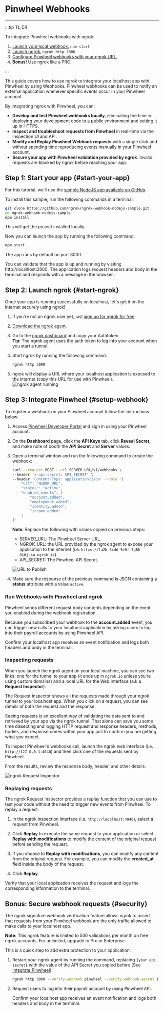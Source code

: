 # Pinwheel Webhooks
------------

:::tip TL;DR

To integrate Pinwheel webhooks with ngrok:
1. [Launch your local webhook.](#start-your-app) `npm start`
1. [Launch ngrok.](#start-ngrok) `ngrok http 3000`
1. [Configure Pinwheel webhooks with your ngrok URL.](#setup-webhook)
1. **Bonus!** [Use ngrok like a PRO.](#security)

:::


This guide covers how to use ngrok to integrate your localhost app with Pinwheel by using Webhooks.
Pinwheel webhooks can be used to notify an external application whenever specific events occur in your Pinwheel account. 

By integrating ngrok with Pinwheel, you can:

- **Develop and test Pinwheel webhooks locally**, eliminating the time in deploying your development code to a public environment and setting it up in HTTPS.
- **Inspect and troubleshoot requests from Pinwheel** in real-time via the inspection UI and API.
- **Modify and Replay Pinwheel Webhook requests** with a single click and without spending time reproducing events manually in your Pinwheel account.
- **Secure your app with Pinwheel validation provided by ngrok**. Invalid requests are blocked by ngrok before reaching your app.


## **Step 1**: Start your app {#start-your-app}

For this tutorial, we'll use the [sample NodeJS app available on GitHub](https://github.com/ngrok/ngrok-webhook-nodejs-sample). 

To install this sample, run the following commands in a terminal:

```bash
git clone https://github.com/ngrok/ngrok-webhook-nodejs-sample.git
cd ngrok-webhook-nodejs-sample
npm install
```

This will get the project installed locally.

Now you can launch the app by running the following command: 

```bash
npm start
```

The app runs by default on port 3000. 

You can validate that the app is up and running by visiting http://localhost:3000. The application logs request headers and body in the terminal and responds with a message in the browser.


## **Step 2**: Launch ngrok {#start-ngrok}

Once your app is running successfully on localhost, let's get it on the internet securely using ngrok! 

1. If you're not an ngrok user yet, just [sign up for ngrok for free](https://ngrok.com/signup).

1. [Download the ngrok agent](https://ngrok.com/download).

1. Go to the [ngrok dashboard](https://dashboard.ngrok.com) and copy your Authtoken. <br />
    **Tip:** The ngrok agent uses the auth token to log into your account when you start a tunnel.
    
1. Start ngrok by running the following command:
    
    ```bash
    ngrok http 3000
    ```

1. ngrok will display a URL where your localhost application is exposed to the internet (copy this URL for use with Pinwheel).
    ![ngrok agent running](/img/integrations/launch_ngrok_tunnel.png)


## **Step 3**: Integrate Pinwheel {#setup-webhook}

To register a webhook on your Pinwheel account follow the instructions below:

1. Access [Pinwheel Developer Portal](https://developer.getpinwheel.com/) and sign in using your Pinwheel account.

1. On the **Dashboard** page, click the **API Keys** tab, click **Reveal Secret**, and make note of booth the **API Secret** and **Server** values.

1. Open a terminal window and run the following command to create the webhook:
    ```bash
    curl --request POST --url SERVER_URL/v1/webhooks \
    --header 'x-api-secret: API_SECRET' \
    --header 'Content-Type: application/json' --data '{
        "url": "NGROK_URL",
        "status": "active",
        "enabled_events": [
            "account.added",
            "employment.added",
            "identity.added",
            "income.added"
        ]
    }'
    ```
    **Note**: Replace the following with values copied on previous steps:
    - SERVER_URL: The Pinwheel Server URL. 
    - NGROK_URL: the URL provided by the ngrok agent to expose your application to the internet (i.e. `https://1a2b-3c4d-5e6f-7g8h-9i0j.sa.ngrok.io`).
    - API_SECRET: The Pinwheel API Secret.

    ![URL to Publish](img/ngrok_url_configuration_pinwheel.png)
    
1. Make sure the response of the previous command is JSON containing a **status** attribute with a value `active`.


### Run Webhooks with Pinwheel and ngrok

Pinwheel sends different request body contents depending on the event you enabled during the webhook registration.

Because you subscribed your webhook to the **account.added** event, you can trigger new calls to your localhost application by asking users to log into their payroll accounts by using Pinwheel API.

Confirm your localhost app receives an event notification and logs both headers and body in the terminal.


### Inspecting requests

When you launch the ngrok agent on your local machine, you can see two links: one for the tunnel to your app (it ends up in `ngrok.io` unless you're using custom domains) and a local URL for the Web Interface (a.k.a **Request Inspector**).

The Request Inspector shows all the requests made through your ngrok tunnel to your localhost app. When you click on a request, you can see details of both the request and the response.

Seeing requests is an excellent way of validating the data sent to and retrieved by your app via the ngrok tunnel. That alone can save you some time dissecting and logging HTTP request and response headers, methods, bodies, and response codes within your app just to confirm you are getting what you expect.

To inspect Pinwheel's webhooks call, launch the ngrok web interface (i.e. `http://127.0.0.1:4040`) and then click one of the requests sent by Pinwheel.

From the results, review the response body, header, and other details:

![ngrok Request Inspector](img/ngrok_introspection_pinwheel_webhooks.png)


### Replaying requests

The ngrok Request Inspector provides a replay function that you can use to test your code without the need to trigger new events from Pinwheel. To replay a request:

1. In the ngrok inspection interface (i.e. `http://localhost:4040`), select a request from Pinwheel.

1. Click **Replay** to execute the same request to your application or select **Replay with modifications** to modify the content of the original request before sending the request.

1. If you choose to **Replay with modifications**, you can modify any content from the original request. For example, you can modify the **created_at** field inside the body of the request.

1. Click **Replay**.

Verify that your local application receives the request and logs the corresponding information to the terminal.


## **Bonus**: Secure webhook requests {#security}

The ngrok signature webhook verification feature allows ngrok to assert that requests from your Pinwheel webhook are the only traffic allowed to make calls to your localhost app.

**Note:** This ngrok feature is limited to 500 validations per month on free ngrok accounts. For unlimited, upgrade to Pro or Enterprise.

This is a quick step to add extra protection to your application.

1. Restart your ngrok agent by running the command, replacing `{your api secret}` with the value of the API Secret you copied before (See [Integrate Pinwheel](#setup-webhook)):
    
    ```bash
    ngrok http 3000 --verify-webhook pinwheel --verify-webhook-secret {your api secret}
    ```

1. Request users to log into their payroll account by using Pinwheel API.

    Confirm your localhost app receives an event notification and logs both headers and body in the terminal.
